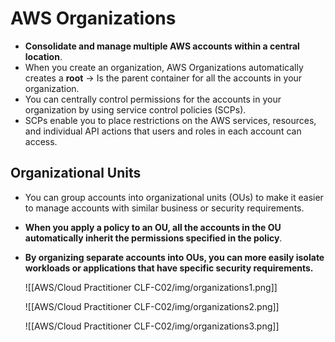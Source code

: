# AWS Organizations
- **Consolidate and manage multiple AWS accounts within a central location**.
- When you create an organization, AWS Organizations automatically creates a **root** -> Is the parent container for all the accounts in your organization.
- You can centrally control permissions for the accounts in your organization by using service control policies (SCPs).
- SCPs enable you to place restrictions on the AWS services, resources, and individual API actions that users and roles in each account can access.

## Organizational Units
- You can group accounts into organizational units (OUs) to make it easier to manage accounts with similar business or security requirements. 
- **When you apply a policy to an OU, all the accounts in the OU automatically inherit the permissions specified in the policy**.
- **By organizing separate accounts into OUs, you can more easily isolate workloads or applications that have specific security requirements.**

	![[AWS/Cloud Practitioner CLF-C02/img/organizations1.png]]

	![[AWS/Cloud Practitioner CLF-C02/img/organizations2.png]]

	![[AWS/Cloud Practitioner CLF-C02/img/organizations3.png]]
